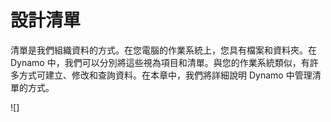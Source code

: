 # 設計清單

清單是我們組織資料的方式。在您電腦的作業系統上，您具有檔案和資料夾。在 Dynamo 中，我們可以分別將這些視為項目和清單。與您的作業系統類似，有許多方式可建立、修改和查詢資料。在本章中，我們將詳細說明 Dynamo 中管理清單的方式。

![]
